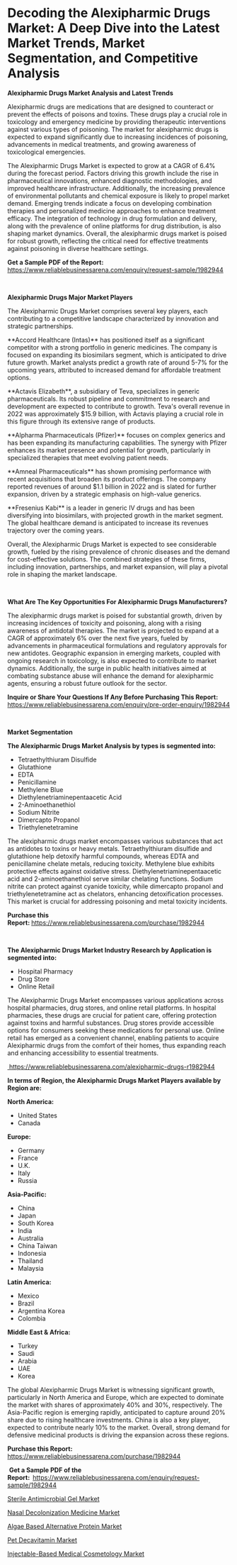 <p><h1>Decoding the Alexipharmic Drugs Market: A Deep Dive into the Latest Market Trends, Market Segmentation, and Competitive Analysis</h1></p><p><strong>Alexipharmic Drugs Market Analysis and Latest Trends</strong></p>
<p><p>Alexipharmic drugs are medications that are designed to counteract or prevent the effects of poisons and toxins. These drugs play a crucial role in toxicology and emergency medicine by providing therapeutic interventions against various types of poisoning. The market for alexipharmic drugs is expected to expand significantly due to increasing incidences of poisoning, advancements in medical treatments, and growing awareness of toxicological emergencies. </p><p>The Alexipharmic Drugs Market is expected to grow at a CAGR of 6.4% during the forecast period. Factors driving this growth include the rise in pharmaceutical innovations, enhanced diagnostic methodologies, and improved healthcare infrastructure. Additionally, the increasing prevalence of environmental pollutants and chemical exposure is likely to propel market demand. Emerging trends indicate a focus on developing combination therapies and personalized medicine approaches to enhance treatment efficacy. The integration of technology in drug formulation and delivery, along with the prevalence of online platforms for drug distribution, is also shaping market dynamics. Overall, the alexipharmic drugs market is poised for robust growth, reflecting the critical need for effective treatments against poisoning in diverse healthcare settings.</p></p>
<p><strong>Get a Sample PDF of the Report:&nbsp;</strong> <a href="https://www.reliablebusinessarena.com/enquiry/request-sample/1982944?utm_campaign=1990&utm_medium=2&utm_source=Github&utm_content=ia&utm_term=09032025&utm_id=alexipharmic-drugs">https://www.reliablebusinessarena.com/enquiry/request-sample/1982944</a></p>
<p>&nbsp;</p>
<p><strong>Alexipharmic Drugs Major Market Players</strong></p>
<p><p>The Alexipharmic Drugs Market comprises several key players, each contributing to a competitive landscape characterized by innovation and strategic partnerships. </p><p>**Accord Healthcare (Intas)** has positioned itself as a significant competitor with a strong portfolio in generic medicines. The company is focused on expanding its biosimilars segment, which is anticipated to drive future growth. Market analysts predict a growth rate of around 5-7% for the upcoming years, attributed to increased demand for affordable treatment options.</p><p>**Actavis Elizabeth**, a subsidiary of Teva, specializes in generic pharmaceuticals. Its robust pipeline and commitment to research and development are expected to contribute to growth. Teva's overall revenue in 2022 was approximately $15.9 billion, with Actavis playing a crucial role in this figure through its extensive range of products.</p><p>**Alpharma Pharmaceuticals (Pfizer)** focuses on complex generics and has been expanding its manufacturing capabilities. The synergy with Pfizer enhances its market presence and potential for growth, particularly in specialized therapies that meet evolving patient needs.</p><p>**Amneal Pharmaceuticals** has shown promising performance with recent acquisitions that broaden its product offerings. The company reported revenues of around $1.1 billion in 2022 and is slated for further expansion, driven by a strategic emphasis on high-value generics.</p><p>**Fresenius Kabi** is a leader in generic IV drugs and has been diversifying into biosimilars, with projected growth in the market segment. The global healthcare demand is anticipated to increase its revenues trajectory over the coming years.</p><p>Overall, the Alexipharmic Drugs Market is expected to see considerable growth, fueled by the rising prevalence of chronic diseases and the demand for cost-effective solutions. The combined strategies of these firms, including innovation, partnerships, and market expansion, will play a pivotal role in shaping the market landscape.</p></p>
<p>&nbsp;</p>
<p><strong>What Are The Key Opportunities For Alexipharmic Drugs Manufacturers?</strong></p>
<p><p>The alexipharmic drugs market is poised for substantial growth, driven by increasing incidences of toxicity and poisoning, along with a rising awareness of antidotal therapies. The market is projected to expand at a CAGR of approximately 6% over the next five years, fueled by advancements in pharmaceutical formulations and regulatory approvals for new antidotes. Geographic expansion in emerging markets, coupled with ongoing research in toxicology, is also expected to contribute to market dynamics. Additionally, the surge in public health initiatives aimed at combating substance abuse will enhance the demand for alexipharmic agents, ensuring a robust future outlook for the sector.</p></p>
<p><strong>Inquire or Share Your Questions If Any Before Purchasing This Report:</strong> <a href="https://www.reliablebusinessarena.com/enquiry/pre-order-enquiry/1982944?utm_campaign=1990&utm_medium=2&utm_source=Github&utm_content=ia&utm_term=09032025&utm_id=alexipharmic-drugs">https://www.reliablebusinessarena.com/enquiry/pre-order-enquiry/1982944</a></p>
<p>&nbsp;</p>
<p><strong>Market Segmentation</strong></p>
<p><strong>The Alexipharmic Drugs Market Analysis by types is segmented into:</strong></p>
<p><ul><li>Tetraethylthiuram Disulfide</li><li>Glutathione</li><li>EDTA</li><li>Penicillamine</li><li>Methylene Blue</li><li>Diethylenetriaminepentaacetic Acid</li><li>2-Aminoethanethiol</li><li>Sodium Nitrite</li><li>Dimercapto Propanol</li><li>Triethylenetetramine</li></ul></p>
<p><p>The alexipharmic drugs market encompasses various substances that act as antidotes to toxins or heavy metals. Tetraethylthiuram disulfide and glutathione help detoxify harmful compounds, whereas EDTA and penicillamine chelate metals, reducing toxicity. Methylene blue exhibits protective effects against oxidative stress. Diethylenetriaminepentaacetic acid and 2-aminoethanethiol serve similar chelating functions. Sodium nitrite can protect against cyanide toxicity, while dimercapto propanol and triethylenetetramine act as chelators, enhancing detoxification processes. This market is crucial for addressing poisoning and metal toxicity incidents.</p></p>
<p><strong>Purchase this Report:&nbsp;</strong><a href="https://www.reliablebusinessarena.com/purchase/1982944?utm_campaign=1990&utm_medium=2&utm_source=Github&utm_content=ia&utm_term=09032025&utm_id=alexipharmic-drugs">https://www.reliablebusinessarena.com/purchase/1982944</a></p>
<p>&nbsp;</p>
<p><strong>The Alexipharmic Drugs Market Industry Research by Application is segmented into:</strong></p>
<p><ul><li>Hospital Pharmacy</li><li>Drug Store</li><li>Online Retail</li></ul></p>
<p><p>The Alexipharmic Drugs Market encompasses various applications across hospital pharmacies, drug stores, and online retail platforms. In hospital pharmacies, these drugs are crucial for patient care, offering protection against toxins and harmful substances. Drug stores provide accessible options for consumers seeking these medications for personal use. Online retail has emerged as a convenient channel, enabling patients to acquire Alexipharmic drugs from the comfort of their homes, thus expanding reach and enhancing accessibility to essential treatments.</p></p>
<p><a href="https://www.reliablebusinessarena.com/alexipharmic-drugs-r1982944?utm_campaign=1990&utm_medium=2&utm_source=Github&utm_content=ia&utm_term=09032025&utm_id=alexipharmic-drugs">&nbsp;https://www.reliablebusinessarena.com/alexipharmic-drugs-r1982944</a></p>
<p><strong>In terms of Region, the Alexipharmic Drugs Market Players available by Region are:</strong></p>
<p>
    <p> <strong> North America: </strong>
        <ul>
            <li>United States</li>
            <li>Canada</li>
        </ul>
        </p> 
    <p> <strong> Europe: </strong>
        <ul>
            <li>Germany</li>
            <li>France</li>
            <li>U.K.</li>
            <li>Italy</li>
            <li>Russia</li>
        </ul>
        </p> 
    <p> <strong> Asia-Pacific: </strong>
        <ul>
            <li>China</li>
            <li>Japan</li>
            <li>South Korea</li>
            <li>India</li>
            <li>Australia</li>
            <li>China Taiwan</li>
            <li>Indonesia</li>
            <li>Thailand</li>
            <li>Malaysia</li>
        </ul>
        </p> 
    <p> <strong> Latin America: </strong>
        <ul>
            <li>Mexico</li>
            <li>Brazil</li>
            <li>Argentina Korea</li>
            <li>Colombia</li>
        </ul>
        </p> 
    <p> <strong> Middle East & Africa: </strong>
        <ul>
            <li>Turkey</li>
            <li>Saudi</li>
            <li>Arabia</li>
            <li>UAE</li>
            <li>Korea</li>
        </ul>
    </p>
    </p>
<p><p>The global Alexipharmic Drugs Market is witnessing significant growth, particularly in North America and Europe, which are expected to dominate the market with shares of approximately 40% and 30%, respectively. The Asia-Pacific region is emerging rapidly, anticipated to capture around 20% share due to rising healthcare investments. China is also a key player, expected to contribute nearly 10% to the market. Overall, strong demand for defensive medicinal products is driving the expansion across these regions.</p></p>
<p><strong>Purchase this Report: </strong><a href="https://www.reliablebusinessarena.com/purchase/1982944?utm_campaign=1990&utm_medium=2&utm_source=Github&utm_content=ia&utm_term=09032025&utm_id=alexipharmic-drugs">https://www.reliablebusinessarena.com/purchase/1982944</a></p>
<p>&nbsp;<strong>Get a Sample PDF of the Report:&nbsp;&nbsp;</strong><a href="https://www.reliablebusinessarena.com/enquiry/request-sample/1982944?utm_campaign=1990&utm_medium=2&utm_source=Github&utm_content=ia&utm_term=09032025&utm_id=alexipharmic-drugs">https://www.reliablebusinessarena.com/enquiry/request-sample/1982944</a></p>
<p><strong></strong></p>
<p><p><a href="https://github.com/welidaeisya/Market-Research-Report-List-1/blob/main/sterile-antimicrobial-gel-market.md?utm_campaign=1990&utm_medium=2&utm_source=Github&utm_content=ia&utm_term=09032025&utm_id=alexipharmic-drugs">Sterile Antimicrobial Gel Market</a></p><p><a href="https://github.com/anesimazikpd/Market-Research-Report-List-1/blob/main/nasal-decolonization-medicine-market.md?utm_campaign=1990&utm_medium=2&utm_source=Github&utm_content=ia&utm_term=09032025&utm_id=alexipharmic-drugs">Nasal Decolonization Medicine Market</a></p><p><a href="https://github.com/lestymbango/Market-Research-Report-List-1/blob/main/algae-based-alternative-protein-market.md?utm_campaign=1990&utm_medium=2&utm_source=Github&utm_content=ia&utm_term=09032025&utm_id=alexipharmic-drugs">Algae Based Alternative Protein Market</a></p><p><a href="https://github.com/tafuaraasswn/Market-Research-Report-List-1/blob/main/pet-decavitamin-market.md?utm_campaign=1990&utm_medium=2&utm_source=Github&utm_content=ia&utm_term=09032025&utm_id=alexipharmic-drugs">Pet Decavitamin Market</a></p><p><a href="https://github.com/peggiputra7o/Market-Research-Report-List-1/blob/main/injectable-based-medical-cosmetology-market.md?utm_campaign=1990&utm_medium=2&utm_source=Github&utm_content=ia&utm_term=09032025&utm_id=alexipharmic-drugs">Injectable-Based Medical Cosmetology Market</a></p></p>